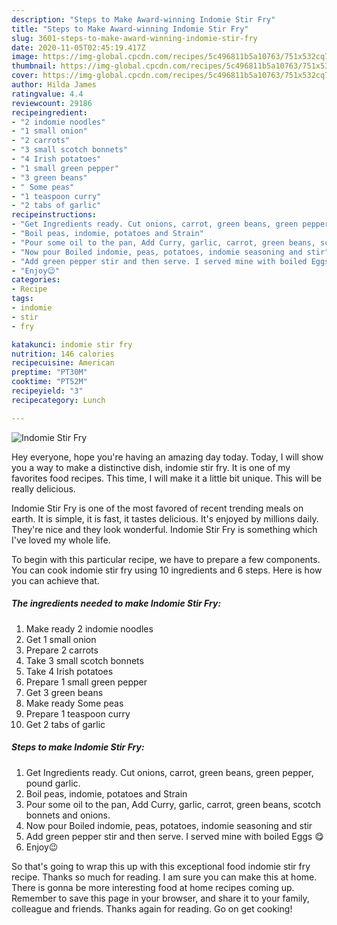 ```yaml
---
description: "Steps to Make Award-winning Indomie Stir Fry"
title: "Steps to Make Award-winning Indomie Stir Fry"
slug: 3601-steps-to-make-award-winning-indomie-stir-fry
date: 2020-11-05T02:45:19.417Z
image: https://img-global.cpcdn.com/recipes/5c496811b5a10763/751x532cq70/indomie-stir-fry-recipe-main-photo.jpg
thumbnail: https://img-global.cpcdn.com/recipes/5c496811b5a10763/751x532cq70/indomie-stir-fry-recipe-main-photo.jpg
cover: https://img-global.cpcdn.com/recipes/5c496811b5a10763/751x532cq70/indomie-stir-fry-recipe-main-photo.jpg
author: Hilda James
ratingvalue: 4.4
reviewcount: 29186
recipeingredient:
- "2 indomie noodles"
- "1 small onion"
- "2 carrots"
- "3 small scotch bonnets"
- "4 Irish potatoes"
- "1 small green pepper"
- "3 green beans"
- " Some peas"
- "1 teaspoon curry"
- "2 tabs of garlic"
recipeinstructions:
- "Get Ingredients ready. Cut onions, carrot, green beans, green pepper, pound garlic."
- "Boil peas, indomie, potatoes and Strain"
- "Pour some oil to the pan, Add Curry, garlic, carrot, green beans, scotch bonnets and onions."
- "Now pour Boiled indomie, peas, potatoes, indomie seasoning and stir"
- "Add green pepper stir and then serve. I served mine with boiled Eggs 😋"
- "Enjoy😉"
categories:
- Recipe
tags:
- indomie
- stir
- fry

katakunci: indomie stir fry 
nutrition: 146 calories
recipecuisine: American
preptime: "PT30M"
cooktime: "PT52M"
recipeyield: "3"
recipecategory: Lunch

---
```



![Indomie Stir Fry](https://img-global.cpcdn.com/recipes/5c496811b5a10763/751x532cq70/indomie-stir-fry-recipe-main-photo.jpg)

Hey everyone, hope you're having an amazing day today. Today, I will show you a way to make a distinctive dish, indomie stir fry. It is one of my favorites food recipes. This time, I will make it a little bit unique. This will be really delicious.



Indomie Stir Fry is one of the most favored of recent trending meals on earth. It is simple, it is fast, it tastes delicious. It's enjoyed by millions daily. They're nice and they look wonderful. Indomie Stir Fry is something which I've loved my whole life.


To begin with this particular recipe, we have to prepare a few components. You can cook indomie stir fry using 10 ingredients and 6 steps. Here is how you can achieve that.

<!--inarticleads1-->

##### The ingredients needed to make Indomie Stir Fry:

1. Make ready 2 indomie noodles
1. Get 1 small onion
1. Prepare 2 carrots
1. Take 3 small scotch bonnets
1. Take 4 Irish potatoes
1. Prepare 1 small green pepper
1. Get 3 green beans
1. Make ready  Some peas
1. Prepare 1 teaspoon curry
1. Get 2 tabs of garlic




<!--inarticleads2-->

##### Steps to make Indomie Stir Fry:

1. Get Ingredients ready. Cut onions, carrot, green beans, green pepper, pound garlic.
1. Boil peas, indomie, potatoes and Strain
1. Pour some oil to the pan, Add Curry, garlic, carrot, green beans, scotch bonnets and onions.
1. Now pour Boiled indomie, peas, potatoes, indomie seasoning and stir
1. Add green pepper stir and then serve. I served mine with boiled Eggs 😋
1. Enjoy😉




So that's going to wrap this up with this exceptional food indomie stir fry recipe. Thanks so much for reading. I am sure you can make this at home. There is gonna be more interesting food at home recipes coming up. Remember to save this page in your browser, and share it to your family, colleague and friends. Thanks again for reading. Go on get cooking!
